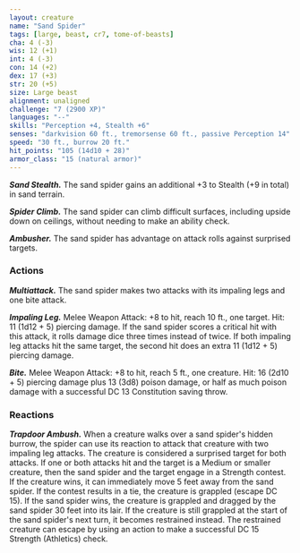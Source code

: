 ```yaml
---
layout: creature
name: "Sand Spider"
tags: [large, beast, cr7, tome-of-beasts]
cha: 4 (-3)
wis: 12 (+1)
int: 4 (-3)
con: 14 (+2)
dex: 17 (+3)
str: 20 (+5)
size: Large beast
alignment: unaligned
challenge: "7 (2900 XP)"
languages: "--"
skills: "Perception +4, Stealth +6"
senses: "darkvision 60 ft., tremorsense 60 ft., passive Perception 14"
speed: "30 ft., burrow 20 ft."
hit_points: "105 (14d10 + 28)"
armor_class: "15 (natural armor)"
---
```


***Sand Stealth.*** The sand spider gains an additional +3 to Stealth (+9 in total) in sand terrain.

***Spider Climb.*** The sand spider can climb difficult surfaces, including upside down on ceilings, without needing to make an ability check.

***Ambusher.*** The sand spider has advantage on attack rolls against surprised targets.

### Actions

***Multiattack.*** The sand spider makes two attacks with its impaling legs and one bite attack.

***Impaling Leg.*** Melee Weapon Attack: +8 to hit, reach 10 ft., one target. Hit: 11 (1d12 + 5) piercing damage. If the sand spider scores a critical hit with this attack, it rolls damage dice three times instead of twice. If both impaling leg attacks hit the same target, the second hit does an extra 11 (1d12 + 5) piercing damage.

***Bite.*** Melee Weapon Attack: +8 to hit, reach 5 ft., one creature. Hit: 16 (2d10 + 5) piercing damage plus 13 (3d8) poison damage, or half as much poison damage with a successful DC 13 Constitution saving throw.

### Reactions

***Trapdoor Ambush.*** When a creature walks over a sand spider's hidden burrow, the spider can use its reaction to attack that creature with two impaling leg attacks. The creature is considered a surprised target for both attacks. If one or both attacks hit and the target is a Medium or smaller creature, then the sand spider and the target engage in a Strength contest. If the creature wins, it can immediately move 5 feet away from the sand spider. If the contest results in a tie, the creature is grappled (escape DC 15). If the sand spider wins, the creature is grappled and dragged by the sand spider 30 feet into its lair. If the creature is still grappled at the start of the sand spider's next turn, it becomes restrained instead. The restrained creature can escape by using an action to make a successful DC 15 Strength (Athletics) check.

